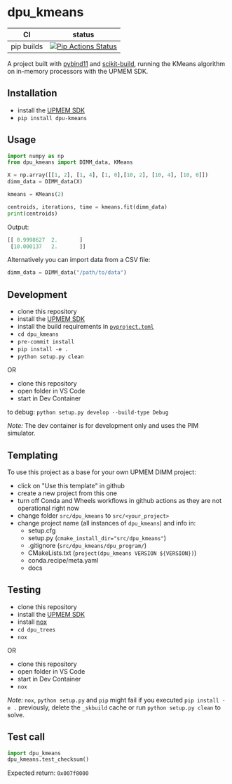 dpu_kmeans
==========

|      CI              | status |
|----------------------|--------|
| pip builds           | [![Pip Actions Status][actions-pip-badge]][actions-pip-link] |

A project built with [pybind11](https://github.com/pybind/pybind11) and [scikit-build](https://github.com/scikit-build/scikit-build), running the KMeans algorithm on in-memory processors with the UPMEM SDK.

[actions-badge]:           https://github.com/upmem/dpu_kmeans/workflows/Tests/badge.svg
[actions-conda-link]:      https://github.com/upmem/dpu_kmeans/actions?query=workflow%3AConda
[actions-conda-badge]:     https://github.com/upmem/dpu_kmeans/workflows/Conda/badge.svg
[actions-pip-link]:        https://github.com/upmem/dpu_kmeans/actions?query=workflow%3APip
[actions-pip-badge]:       https://github.com/upmem/dpu_kmeans/workflows/Pip/badge.svg
[actions-wheels-link]:     https://github.com/upmem/dpu_kmeans/actions?query=workflow%3AWheels
[actions-wheels-badge]:    https://github.com/upmem/dpu_kmeans/workflows/Wheels/badge.svg

Installation
------------

- install the [UPMEM SDK](https://sdk.upmem.com/)
- `pip install dpu-kmeans`

Usage
-----

```python
import numpy as np
from dpu_kmeans import DIMM_data, KMeans

X = np.array([[1, 2], [1, 4], [1, 0],[10, 2], [10, 4], [10, 0]])
dimm_data = DIMM_data(X)

kmeans = KMeans(2)

centroids, iterations, time = kmeans.fit(dimm_data)
print(centroids)
```

Output:

```python
[[ 0.9998627  2.       ]
 [10.000137   2.       ]]
```

Alternatively you can import data from a CSV file:

```python
dimm_data = DIMM_data("/path/to/data")
```

Development
-----------

- clone this repository
- install the [UPMEM SDK](https://sdk.upmem.com/)
- install the build requirements in [`pyproject.toml`](pyproject.toml)
- `cd dpu_kmeans`
- `pre-commit install`
- `pip install -e .`
- `python setup.py clean`

OR

- clone this repository
- open folder in VS Code
- start in Dev Container

to debug: `python setup.py develop --build-type Debug`

*Note:* The dev container is for development only and uses the PIM simulator.

Templating
----------

To use this project as a base for your own UPMEM DIMM project:

- click on "Use this template" in github
- create a new project from this one
- turn off Conda and Wheels workflows in github actions as they are not operational right now
- change folder `src/dpu_kmeans` to `src/<your_project>`
- change project name (all instances of `dpu_kmeans`) and info in:
  - setup.cfg
  - setup.py (`cmake_install_dir="src/dpu_kmeans"`)
  - .gitignore (`src/dpu_kmeans/dpu_program/`)
  - CMakeLists.txt (`project(dpu_kmeans VERSION ${VERSION})`)
  - conda.recipe/meta.yaml
  - docs

Testing
-------

- clone this repository
- install the [UPMEM SDK](https://sdk.upmem.com/)
- install [nox](https://nox.thea.codes/)
- `cd dpu_trees`
- `nox`

OR

- clone this repository
- open folder in VS Code
- start in Dev Container
- `nox`

*Note:* `nox`, `python setup.py` and `pip` might fail if you executed `pip install -e .` previously, delete the `_skbuild` cache or run `python setup.py clean` to solve.

Test call
---------

```python
import dpu_kmeans
dpu_kmeans.test_checksum()
```

Expected return: `0x007f8000`

[`cibuildwheel`]:          https://cibuildwheel.readthedocs.io
